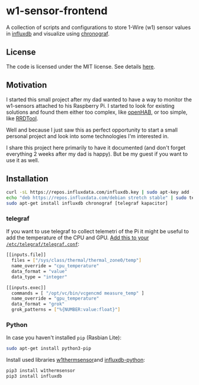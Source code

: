 # w1-sensor-frontend

A collection of scripts and configurations to store 1-Wire (w1) sensor values in [influxdb](https://www.influxdata.com/products/influxdb-overview/) and visualize using [chronograf](https://www.influxdata.com/time-series-platform/chronograf/).

## License

The code is licensed under the MIT license. See details [here](LICENSE.md).

## Motivation

I started this small project after my dad wanted to have a way to monitor the w1-sensors attached to his Raspberry Pi. I started to look for existing solutions and found them either too complex, like [openHAB](https://www.openhab.org/), or too simple, like [RRDTool](https://oss.oetiker.ch/rrdtool/).

Well and because I just saw this as perfect opportunity to start a small personal project and look into some technologies I'm interested in.

I share this project here primarily to have it documented (and don't forget everything 2 weeks after my dad is happy). But be my guest if you want to use it as well.

## Installation

```bash
curl -sL https://repos.influxdata.com/influxdb.key | sudo apt-key add -
echo "deb https://repos.influxdata.com/debian stretch stable" | sudo tee /etc/apt/sources.list.d/influxdb.list
sudo apt-get install influxdb chronograf [telegraf kapacitor]
```

### telegraf

If you want to use telegraf to collect telemetri of the Pi it might be useful to add the temperature of the CPU and GPU. [Add this to your `/etc/telegraf/telegraf.conf`](https://github.com/TheMickeyMike/raspberrypi-temperature-telegraf/blob/master/README.md):

```bash
[[inputs.file]]
  files = ["/sys/class/thermal/thermal_zone0/temp"]
  name_override = "cpu_temperature"
  data_format = "value"
  data_type = "integer"

[[inputs.exec]]
  commands = [ "/opt/vc/bin/vcgencmd measure_temp" ]
  name_override = "gpu_temperature"
  data_format = "grok"
  grok_patterns = ["%{NUMBER:value:float}"]
```

### Python

In case you haven't installed `pip` (Rasbian Lite):

```bash
sudo apt-get install python3-pip
```

Install used libraries [w1thermsensor](https://github.com/timofurrer/w1thermsensor)and [influxdb-python](https://github.com/influxdata/influxdb-python):

```bash
pip3 install w1thermsensor
pip3 install influxdb
```
